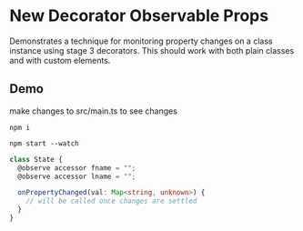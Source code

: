 # New Decorator Observable Props

Demonstrates a technique for monitoring property changes on a class instance using stage 3 decorators.
This should work with both plain classes and with custom elements.

## Demo

make changes to src/main.ts to see changes

```shell
npm i
```

```shell
npm start --watch
```

```ts
class State {
  @observe accessor fname = "";
  @observe accessor lname = "";

  onPropertyChanged(val: Map<string, unknown>) {
    // will be called once changes are settled
  }
}

```
